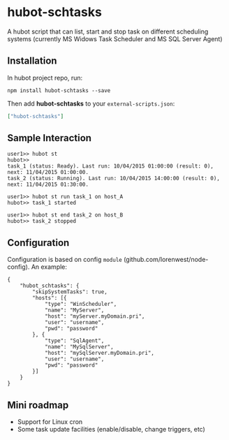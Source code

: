 # hubot-schtasks

A hubot script that can list, start and stop task on different scheduling systems (currently MS Widows Task Scheduler and MS SQL Server Agent)

## Installation

In hubot project repo, run:

`npm install hubot-schtasks --save`

Then add **hubot-schtasks** to your `external-scripts.json`:

```json
["hubot-schtasks"]
```

## Sample Interaction

```
user1>> hubot st
hubot>> 
task_1 (status: Ready). Last run: 10/04/2015 01:00:00 (result: 0), next: 11/04/2015 01:00:00.
task_2 (status: Running). Last run: 10/04/2015 14:00:00 (result: 0), next: 11/04/2015 01:30:00.
```

```
user1>> hubot st run task_1 on host_A
hubot>> task_1 started
```

```
user1>> hubot st end task_2 on host_B
hubot>> task_2 stopped
```

## Configuration

Configuration is based on config `module` (github.com/lorenwest/node-config). An example: 
```
{
    "hubot_schtasks": {
        "skipSystemTasks": true,
        "hosts": [{
            "type": "WinScheduler",
            "name": "MyServer",
            "host": "myServer.myDomain.pri",
            "user": "username",
            "pwd": "password"
        }, {
            "type": "SqlAgent",
            "name": "MySqlServer",
            "host": "mySqlServer.myDomain.pri",
            "user": "username",
            "pwd": "password"
        }]
    }
}
```

## Mini roadmap
- Support for Linux cron
- Some task update facilities (enable/disable, change triggers, etc)

